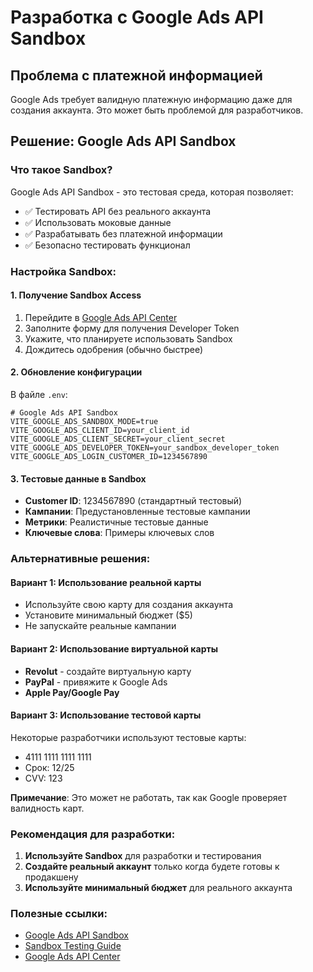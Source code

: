 # Разработка с Google Ads API Sandbox

## Проблема с платежной информацией

Google Ads требует валидную платежную информацию даже для создания аккаунта. Это может быть проблемой для разработчиков.

## Решение: Google Ads API Sandbox

### Что такое Sandbox?

Google Ads API Sandbox - это тестовая среда, которая позволяет:
- ✅ Тестировать API без реального аккаунта
- ✅ Использовать моковые данные
- ✅ Разрабатывать без платежной информации
- ✅ Безопасно тестировать функционал

### Настройка Sandbox:

#### 1. Получение Sandbox Access

1. Перейдите в [Google Ads API Center](https://ads.google.com/apis)
2. Заполните форму для получения Developer Token
3. Укажите, что планируете использовать Sandbox
4. Дождитесь одобрения (обычно быстрее)

#### 2. Обновление конфигурации

В файле `.env`:

```env
# Google Ads API Sandbox
VITE_GOOGLE_ADS_SANDBOX_MODE=true
VITE_GOOGLE_ADS_CLIENT_ID=your_client_id
VITE_GOOGLE_ADS_CLIENT_SECRET=your_client_secret
VITE_GOOGLE_ADS_DEVELOPER_TOKEN=your_sandbox_developer_token
VITE_GOOGLE_ADS_LOGIN_CUSTOMER_ID=1234567890
```

#### 3. Тестовые данные в Sandbox

- **Customer ID**: 1234567890 (стандартный тестовый)
- **Кампании**: Предустановленные тестовые кампании
- **Метрики**: Реалистичные тестовые данные
- **Ключевые слова**: Примеры ключевых слов

### Альтернативные решения:

#### Вариант 1: Использование реальной карты
- Используйте свою карту для создания аккаунта
- Установите минимальный бюджет ($5)
- Не запускайте реальные кампании

#### Вариант 2: Использование виртуальной карты
- **Revolut** - создайте виртуальную карту
- **PayPal** - привяжите к Google Ads
- **Apple Pay/Google Pay**

#### Вариант 3: Использование тестовой карты
Некоторые разработчики используют тестовые карты:
- 4111 1111 1111 1111
- Срок: 12/25
- CVV: 123

**Примечание**: Это может не работать, так как Google проверяет валидность карт.

### Рекомендация для разработки:

1. **Используйте Sandbox** для разработки и тестирования
2. **Создайте реальный аккаунт** только когда будете готовы к продакшену
3. **Используйте минимальный бюджет** для реального аккаунта

### Полезные ссылки:

- [Google Ads API Sandbox](https://developers.google.com/google-ads/api/docs/sandbox)
- [Sandbox Testing Guide](https://developers.google.com/google-ads/api/docs/sandbox/testing)
- [Google Ads API Center](https://ads.google.com/apis) 
